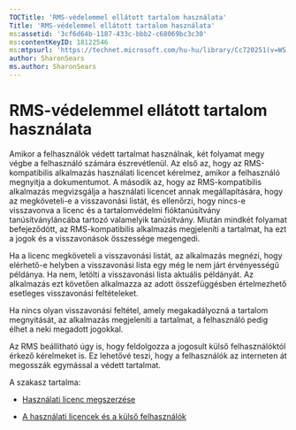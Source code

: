 ```yaml
---
TOCTitle: 'RMS-védelemmel ellátott tartalom használata'
Title: 'RMS-védelemmel ellátott tartalom használata'
ms:assetid: '3cf6d64b-1187-433c-bbb2-c68069bc3c30'
ms:contentKeyID: 18122546
ms:mtpsurl: 'https://technet.microsoft.com/hu-hu/library/Cc720251(v=WS.10)'
author: SharonSears
ms.author: SharonSears
---
```


RMS-védelemmel ellátott tartalom használata
===========================================

Amikor a felhasználók védett tartalmat használnak, két folyamat megy végbe a felhasználó számára észrevétlenül. Az első az, hogy az RMS-kompatibilis alkalmazás használati licencet kérelmez, amikor a felhasználó megnyitja a dokumentumot. A második az, hogy az RMS-kompatibilis alkalmazás megvizsgálja a használati licencet annak megállapítására, hogy az megköveteli-e a visszavonási listát, és ellenőrzi, hogy nincs-e visszavonva a licenc és a tartalomvédelmi fióktanúsítvány tanúsítványláncába tartozó valamelyik tanúsítvány. Miután mindkét folyamat befejeződött, az RMS-kompatibilis alkalmazás megjeleníti a tartalmat, ha ezt a jogok és a visszavonások összessége megengedi.

Ha a licenc megköveteli a visszavonási listát, az alkalmazás megnézi, hogy elérhető-e helyben a visszavonási lista egy még le nem járt érvényességű példánya. Ha nem, letölti a visszavonási lista aktuális példányát. Az alkalmazás ezt követően alkalmazza az adott összefüggésben értelmezhető esetleges visszavonási feltételeket.

Ha nincs olyan visszavonási feltétel, amely megakadályozná a tartalom megnyitását, az alkalmazás megjeleníti a tartalmat, a felhasználó pedig élhet a neki megadott jogokkal.

Az RMS beállítható úgy is, hogy feldolgozza a jogosult külső felhasználóktól érkező kérelmeket is. Ez lehetővé teszi, hogy a felhasználók az interneten át megosszák egymással a védett tartalmat.

A szakasz tartalma:

-   [Használati licenc megszerzése](https://technet.microsoft.com/0b6cde34-418a-4dee-9d27-b65b93b535ac)

-   [A használati licencek és a külső felhasználók](https://technet.microsoft.com/02db9bda-180e-438f-863d-26252083a471)